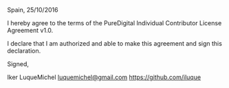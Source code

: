 Spain, 25/10/2016

I hereby agree to the terms of the PureDigital Individual Contributor License Agreement v1.0.

I declare that I am authorized and able to make this agreement and sign this declaration.

Signed,

Iker LuqueMichel luquemichel@gmail.com https://github.com/iluque
